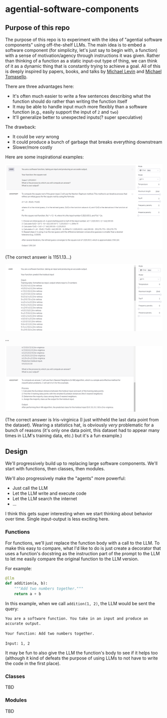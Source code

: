 # agential-software-components

## Purpose of this repo

The purpose of this repo is to experiment with the idea of "agential software components" using off-the-shelf LLMs. The main idea is to embed a software component (for simplicity, let's just say to begin with, a function) with a sense of motivation/agency through instructions it was given. Rather than thinking of a function as a static input-out type of thing, we can think of it as a dynamic thing that is constantly trying to achieve a goal. All of this is deeply inspired by papers, books, and talks by [Michael Levin](https://as.tufts.edu/biology/people/faculty/michael-levin) and [Michael Tomasello](https://www.amazon.com/Evolution-Agency-Behavioral-Organization-Lizards/dp/0262047004).

There are three advantages here:
- It's often much easier to write a few sentences describing what the function should do rather than writing the function itself
- It may be able to handle input much more flexibly than a software function (e.g., easily support the input of `2` and `two`)
- It'll generalize better to unexpected inputs(? super speculative)

The drawback:
- It could be _very_ wrong
- It could produce a bunch of garbage that breaks everything downstream
- Slower/more costly

Here are some inspirational examples:

![sqrt](images/sqrt.PNG)

(The correct answer is 1151.13...)

![iris1](images/iris1.PNG)

...

![iris2](images/iris2.PNG)

(The correct answer is Iris-virginica (I just withheld the last data point from the dataset). Wearing a statistics hat, is obviously _very_ problematic for a bunch of reasons (it's only one data point, this dataset had to appear many times in LLM's training data, etc.) but it's a fun example.)

## Design

We'll progressively build up to replacing large software components. We'll start with functions, then classes, then modules.

We'll also progressively make the "agents" more powerful:
- Just call the LLM
- Let the LLM write and execute code
- Let the LLM search the internet
- ...

I think this gets super interesting when we start thinking about behavior over time. Single input-output is less exciting here.

### Functions

For functions, we'll just replace the function body with a call to the LLM. To make this easy to compare, what I'd like to do is just create a decorator that uses a function's docstring as the instruction part of the prompt to the LLM to let me easily compare the original function to the LLM version.

For example:
```python
@llm
def addition(a, b):
    """Add two numbers together."""
    return a + b
```

In this example, when we call `addition(1, 2)`, the LLM would be sent the query:
```
You are a software function. You take in an input and produce an accurate output.

Your function: Add two numbers together.

Input: 1, 2
```
It may be fun to also give the LLM the function's body to see if it helps too (although it kind of defeats the purpose of using LLMs to not have to write the code in the first place).

### Classes

TBD

### Modules

TBD





